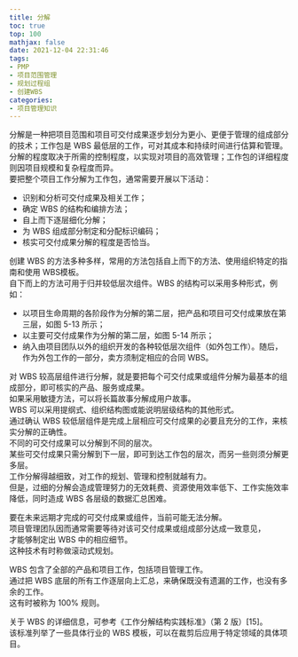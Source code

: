 ```yaml
---
title: 分解
toc: true
top: 100
mathjax: false
date: 2021-12-04 22:31:46
tags:
- PMP
- 项目范围管理
- 规划过程组
- 创建WBS
categories:
- 项目管理知识
---
```

分解是一种把项目范围和项目可交付成果逐步划分为更小、更便于管理的组成部分的技术；工作包是 WBS 最低层的工作，可对其成本和持续时间进行估算和管理。  
分解的程度取决于所需的控制程度，以实现对项目的高效管理；工作包的详细程度则因项目规模和复杂程度而异。  
要把整个项目工作分解为工作包，通常需要开展以下活动：

- 识别和分析可交付成果及相关工作；
- 确定 WBS 的结构和编排方法；
- 自上而下逐层细化分解；
- 为 WBS 组成部分制定和分配标识编码；
- 核实可交付成果分解的程度是否恰当。

创建 WBS 的方法多种多样，常用的方法包括自上而下的方法、使用组织特定的指南和使用 WBS模板。  
自下而上的方法可用于归并较低层次组件。WBS 的结构可以采用多种形式，例如：

- 以项目生命周期的各阶段作为分解的第二层，把产品和项目可交付成果放在第三层，如图 5-13 所示；
- 以主要可交付成果作为分解的第二层，如图 5-14 所示；
- 纳入由项目团队以外的组织开发的各种较低层次组件（如外包工作）。随后，作为外包工作的一部分，卖方须制定相应的合同 WBS。

对 WBS 较高层组件进行分解，就是要把每个可交付成果或组件分解为最基本的组成部分，即可核实的产品、服务或成果。  
如果采用敏捷方法，可以将长篇故事分解成用户故事。  
WBS 可以采用提纲式、组织结构图或能说明层级结构的其他形式。  
通过确认 WBS 较低层组件是完成上层相应可交付成果的必要且充分的工作，来核实分解的正确性。  
不同的可交付成果可以分解到不同的层次。  
某些可交付成果只需分解到下一层，即可到达工作包的层次，而另一些则须分解更多层。  
工作分解得越细致，对工作的规划、管理和控制就越有力。  
但是，过细的分解会造成管理努力的无效耗费、资源使用效率低下、工作实施效率降低，同时造成 WBS 各层级的数据汇总困难。

要在未来远期才完成的可交付成果或组件，当前可能无法分解。  
项目管理团队因而通常需要等待对该可交付成果或组成部分达成一致意见，  
才能够制定出 WBS 中的相应细节。  
这种技术有时称做滚动式规划。

WBS 包含了全部的产品和项目工作，包括项目管理工作。  
通过把 WBS 底层的所有工作逐层向上汇总，来确保既没有遗漏的工作，也没有多余的工作。  
这有时被称为 100% 规则。

关于 WBS 的详细信息，可参考《工作分解结构实践标准》（第 2 版）[15]。  
该标准列举了一些具体行业的 WBS 模板，可以在裁剪后应用于特定领域的具体项目。
